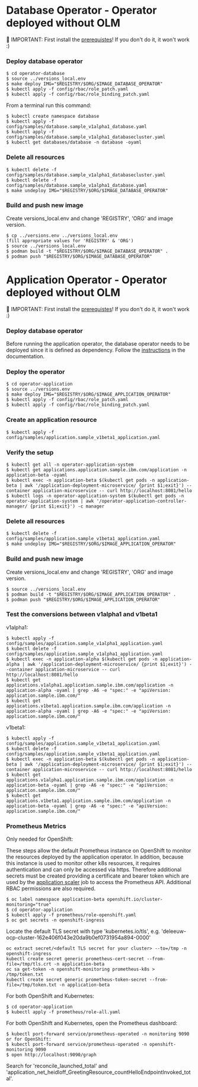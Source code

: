 # Database Operator - Operator deployed without OLM

🔴 IMPORTANT: First install the [prerequistes](Prerequisites.md)! If you don't do it, it won't work :)

### Deploy database operator

```shell
$ cd operator-database
$ source ../versions_local.env
$ make deploy IMG="$REGISTRY/$ORG/$IMAGE_DATABASE_OPERATOR"
$ kubectl apply -f config/rbac/role_patch.yaml 
$ kubectl apply -f config/rbac/role_binding_patch.yaml 
```

From a terminal run this command:

```shell
$ kubectl create namespace database
$ kubectl apply -f config/samples/database.sample_v1alpha1_database.yaml
$ kubectl apply -f config/samples/database.sample_v1alpha1_databasecluster.yaml
$ kubectl get databases/database -n database -oyaml
```

### Delete all resources

```shell
$ kubectl delete -f config/samples/database.sample_v1alpha1_databasecluster.yaml
$ kubectl delete -f config/samples/database.sample_v1alpha1_database.yaml
$ make undeploy IMG="$REGISTRY/$ORG/$IMAGE_DATABASE_OPERATOR"
```

### Build and push new image

Create versions_local.env and change 'REGISTRY', 'ORG' and image version.

```shell
$ cp ../versions.env ../versions_local.env
(fill appropriate values for 'REGISTRY' & 'ORG')
$ source ../versions_local.env
$ podman build -t "$REGISTRY/$ORG/$IMAGE_DATABASE_OPERATOR" .
$ podman push "$REGISTRY/$ORG/$IMAGE_DATABASE_OPERATOR"
```



# Application Operator - Operator deployed without OLM

🔴 IMPORTANT: First install the [prerequistes](Prerequisites.md)! If you don't do it, it won't work :)

### Deploy database operator

Before running the application operator, the database operator needs to be deployed since it is defined as dependency. Follow the [instructions](DbSetupWithoutOLM.md) in the documentation.

### Deploy the operator

```shell
$ cd operator-application
$ source ../versions.env
$ make deploy IMG="$REGISTRY/$ORG/$IMAGE_APPLICATION_OPERATOR"
$ kubectl apply -f config/rbac/role_patch.yaml 
$ kubectl apply -f config/rbac/role_binding_patch.yaml 
```

### Create an application resource

```shell
$ kubectl apply -f config/samples/application.sample_v1beta1_application.yaml
```

### Verify the setup

```shell
$ kubectl get all -n operator-application-system
$ kubectl get applications.application.sample.ibm.com/application -n application-beta -oyaml
$ kubectl exec -n application-beta $(kubectl get pods -n application-beta | awk '/application-deployment-microservice/ {print $1;exit}') --container application-microservice -- curl http://localhost:8081/hello
$ kubectl logs -n operator-application-system $(kubectl get pods -n operator-application-system | awk '/operator-application-controller-manager/ {print $1;exit}') -c manager
```

### Delete all resources

```shell
$ kubectl delete -f config/samples/application.sample_v1beta1_application.yaml
$ make undeploy IMG="$REGISTRY/$ORG/$IMAGE_APPLICATION_OPERATOR"
```

### Build and push new image

Create versions_local.env and change 'REGISTRY', 'ORG' and image version.

```shell
$ source ../versions_local.env
$ podman build -t "$REGISTRY/$ORG/$IMAGE_APPLICATION_OPERATOR" .
$ podman push "$REGISTRY/$ORG/$IMAGE_APPLICATION_OPERATOR"
```

### Test the conversions between v1alpha1 and v1beta1

v1alpha1:

```shell
$ kubectl apply -f config/samples/application.sample_v1alpha1_application.yaml
$ kubectl delete -f config/samples/application.sample_v1alpha1_application.yaml
$ kubectl exec -n application-alpha $(kubectl get pods -n application-alpha | awk '/application-deployment-microservice/ {print $1;exit}') --container application-microservice -- curl http://localhost:8081/hello
$ kubectl get applications.v1alpha1.application.sample.ibm.com/application -n application-alpha -oyaml | grep -A6 -e "spec:" -e "apiVersion: application.sample.ibm.com/" 
$ kubectl get applications.v1beta1.application.sample.ibm.com/application -n application-alpha -oyaml | grep -A6 -e "spec:" -e "apiVersion: application.sample.ibm.com/" 
```

v1beta1:

```shell
$ kubectl apply -f config/samples/application.sample_v1beta1_application.yaml
$ kubectl delete -f config/samples/application.sample_v1beta1_application.yaml
$ kubectl exec -n application-beta $(kubectl get pods -n application-beta | awk '/application-deployment-microservice/ {print $1;exit}') --container application-microservice -- curl http://localhost:8081/hello
$ kubectl get applications.v1alpha1.application.sample.ibm.com/application -n application-beta -oyaml | grep -A6 -e "spec:" -e "apiVersion: application.sample.ibm.com/" 
$ kubectl get applications.v1beta1.application.sample.ibm.com/application -n application-beta -oyaml | grep -A6 -e "spec:" -e "apiVersion: application.sample.ibm.com/" 
```

### Prometheus Metrics

Only needed for OpenShift:

These steps allow the default Prometheus instance on OpenShift to monitor the resources deployed by the application operator.  In addition, because this instance is used to monitor other k8s resources, it requires authentication and can only be accessed via https.  Therefore additional secrets must be created providing a certificate and bearer token which are used by the [application scaler](../operator-application-scaler/README.md) job to access the Prometheus API.  Additional RBAC permissions are also required.

```shell
$ oc label namespace application-beta openshift.io/cluster-monitoring="true"
$ cd operator-application
$ kubectl apply -f prometheus/role-openshift.yaml
$ oc get secrets -n openshift-ingress
```
Locate the default TLS secret with type 'kubernetes.io/tls', e.g. 'deleeuw-ocp-cluster-162e406f043e20da9b0ef0731954a894-0000'
```shell
oc extract secret/<default TLS secret for your cluster> --to=/tmp -n openshift-ingress
kubectl create secret generic prometheus-cert-secret --from-file=/tmp/tls.crt -n application-beta
oc sa get-token -n openshift-monitoring prometheus-k8s > /tmp/token.txt
kubectl create secret generic prometheus-token-secret --from-file=/tmp/token.txt -n application-beta
```

For both OpenShift and Kubernetes:

```shell
$ cd operator-application
$ kubectl apply -f prometheus/role-all.yaml
```

For both OpenShift and Kubernetes, open the Prometheus dashboard:

```shell
$ kubectl port-forward service/prometheus-operated -n monitoring 9090
or for OpenShift:
$ kubectl port-forward service/prometheus-operated -n openshift-monitoring 9090
$ open http://localhost:9090/graph
```

Search for 'reconcile_launched_total' and 'application_net_heidloff_GreetingResource_countHelloEndpointInvoked_total'.